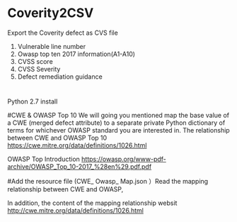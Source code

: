 
# Coverity2CSV

Export the Coverity defect as CVS file

1. Vulnerable line number
2. Owasp top ten 2017 information(A1-A10)
3. CVSS score
4. CVSS Severity 
5. Defect remediation guidance


#
Python 2.7 install

#CWE & OWASP Top 10
We will going you mentioned map the base value of a CWE (merged defect attribute) to a separate private Python dictionary of terms for whichever OWASP standard you are interested in.
The relationship between CWE and OWASP Top 10
https://cwe.mitre.org/data/definitions/1026.html

OWASP Top Introduction
https://owasp.org/www-pdf-archive/OWASP_Top_10-2017_%28en%29.pdf.pdf

#Add the resource file (CWE_ Owasp_ Map.json ）Read the mapping relationship between CWE and OWASP,

In addition, the content of the mapping relationship websit http://cwe.mitre.org/data/definitions/1026.html

